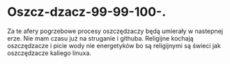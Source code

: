 # Oszcz-dzacz-99-99-100-.
Za te afery pogrzebowe procesy oszczędzaczy będą umierały w nastepnej erze. 
Nie mam czasu już na struganie i githuba. 
Religijne kochają oszczędzacze i picie wody nie energetyków bo są religijnymi są świeci jak oszczędzacze kaliego linuxa.  
